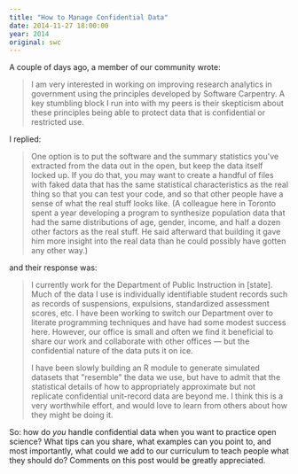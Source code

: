 ```yaml
---
title: "How to Manage Confidential Data"
date: 2014-11-27 18:00:00
year: 2014
original: swc
---
```

<p>
  A couple of days ago,
  a member of our community wrote:
</p>
<blockquote>
  <p>
    I am very interested in working on improving research analytics in government
    using the principles developed by Software Carpentry.
    A key stumbling block I run into with my peers is their skepticism
    about these principles being able to protect data
    that is confidential or restricted use.
  </p>
</blockquote>
<p>
  I replied:
</p>
<blockquote>
  <p>
    One option is to put the software and the summary statistics you've extracted from the data out in the open,
    but keep the data itself locked up.
    If you do that,
    you may want to create a handful of files with faked data
    that has the same statistical characteristics as the real thing so that you can test your code,
    and so that other people have a sense of what the real stuff looks like.
    (A colleague here in Toronto spent a year developing a program to synthesize population data
    that had the same distributions of age, gender, income, and half a dozen other factors as the real stuff.
    He said afterward that building it gave him more insight into the real data
    than he could possibly have gotten any other way.)
  </p>
</blockquote>
<p>
  and their response was:
</p>
<blockquote>
  <p>
    I currently work for the Department of Public Instruction in [state].
    Much of the data I use is individually identifiable student records
    such as records of suspensions, expulsions, standardized assessment scores, etc.
    I have been working to switch our Department over to literate programming techniques
    and have had some modest success here.
    However,
    our office is small and often we find it beneficial to share our work and collaborate with other offices —
    but the confidential nature of the data puts it on ice. 
  </p>
  <p>
    I have been slowly building an R module to generate simulated datasets
    that "resemble" the data we use,
    but have to admit that the statistical details of
    how to appropriately approximate but not replicate confidential unit-record data
    are beyond me.
    I think this is a very worthwhile effort,
    and would love to learn from others about how they might be doing it. 
  </p>
</blockquote>
<p>
  So:
  how do <em>you</em> handle confidential data when you want to practice open science?
  What tips can you share,
  what examples can you point to,
  and most importantly,
  what could we add to our curriculum to teach people what they should do?
  Comments on this post would be greatly appreciated.
</p>

